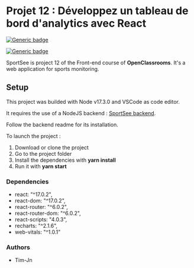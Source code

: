 # Projet 12 : Développez un tableau de bord d'analytics avec React

[![Generic badge](https://img.shields.io/badge/Made%20with-React-red)](https://fr.reactjs.org/)

[![Generic badge](https://img.shields.io/badge/Made%20with-Recharts-red)](https://recharts.org/en-US/)

SportSee is project 12 of the Front-end course of **OpenClassrooms**. It's a web application for sports monitoring.

## Setup

This project was builded with Node v17.3.0 and VSCode as code editor.

It requires the use of a NodeJS backend : [SportSee backend](https://github.com/Tim-jn/P12_Backend).

Follow the backend readme for its installation.

To launch the project :

1. Download or clone the project
2. Go to the project folder
3. Install the dependencies with **yarn install**
4. Run it with **yarn start**

### Dependencies

- react: "^17.0.2",
- react-dom: "^17.0.2",
- react-router: "^6.0.2",
- react-router-dom: "^6.0.2",
- react-scripts: "4.0.3",
- recharts: "^2.1.6",
- web-vitals: "^1.0.1"

### Authors

- Tim-Jn
